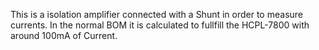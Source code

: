This is a isolation amplifier connected with a Shunt in order to measure currents. In the normal BOM it is calculated to fullfill the HCPL-7800 with around 100mA of Current. 
